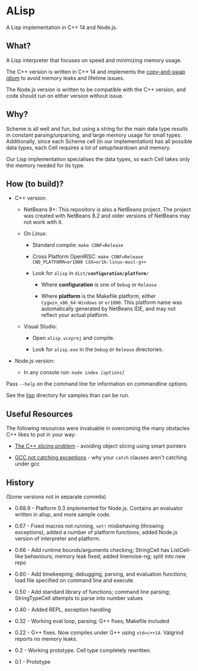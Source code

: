 ALisp
=====

A Lisp implementation in C++ 14 and Node.js.


What?
-----

A Lisp interpreter that focuses on speed and minimizing memory usage.

The C++ version is written in C++ 14 and implements the [copy-and-swap idiom](https://stackoverflow.com/questions/3279543/what-is-the-copy-and-swap-idiom) to avoid memory leaks and lifetime issues.

The Node.js version is written to be compatible with the C++ version, and code should run on either version without issue.


Why?
----

Scheme is all well and fun, but using a string for the main data type results in constant parsing/unparsing, and large memory usage for small types.
Additionally, since each Scheme cell (in our implementation) has all possible data types, each Cell requires a lot of setup/teardown and memory.

Our Lisp implementation specialises the data types, so each Cell takes only the memory needed for its type.


How (to build)?
---------------

* C++ version:

  * NetBeans 8+: This repository is also a NetBeans project. The project was created with NetBeans 8.2 and older versions of NetBeans may not work with it.

  * On Linux:

    * Standard compile: `make CONF=Release`

    * Cross Platform OpenRISC: `make CONF=Release CND_PLATFORM=or1000 CXX=or1k-linux-musl-g++`

    * Look for `alisp` in <code>dist/**configuration**/**platform**/</code>
    
      * Where **configuration** is one of `Debug` or `Release`
      
      * Where **platform** is the Makefile platform, either `Cygwin_x86_64-Windows` or `or1000`. This platform name was automatically generated by NetBeans IDE, and may not reflect your actual platform.

  * Visual Studio:

    * Open `alisp.vcxproj` and compile.

    * Look for `alisp.exe` in the `Debug` or `Release` directories.

* Node.js version:

  * In any console run: <code>node index *[options]*</code>
  
Pass `--help` on the command line for information on commandline options.

See the [lisp](https://github.com/andrakis/alisp/tree/master/lisp) directory for samples than can be run.
  
Useful Resources
----------------

The following resources were invaluable in overcoming the many obstacles C++ likes to put in your way:

* [The C++ slicing problem](https://stackoverflow.com/questions/45259360/can-we-outsmart-object-slicing) - avoiding object slicing using smart pointers

* [GCC not catching exceptions](https://stackoverflow.com/questions/2424836/exceptions-are-not-caught-in-gcc-program) - why your `catch` clauses aren't catching under gcc

History
-------

(Some versions not in separate commits)

* 0.68.9 - Platform 0.3 implemented for Node.js. Contains an evaluator written in alisp, and more sample code.

* 0.67 - Fixed macros not running, `set!` misbehaving (throwing exceptions), added a number of platform functions; added Node.js version of interpreter and platform.

* 0.66 - Add runtime bounds/arguments checking; StringCell has ListCell-like behaviours; memory leak fixed; added linenoise-ng; split into new repo

* 0.60 - Add timekeeping; debugging, parsing, and evaluation functions; load file specified on command line and execute

* 0.50 - Add standard library of functions; command line parsing; StringTypeCell attempts to parse into number values

* 0.40 - Added REPL, exception handling

* 0.32 - Working eval loop, parsing; G++ fixes; Makefile included

* 0.22 - G++ fixes. Now compiles under G++ using `std=c++14`. Valgrind reports no memory leaks.

* 0.2 - Working prototype. Cell type completely rewritten.

* 0.1 - Prototype
